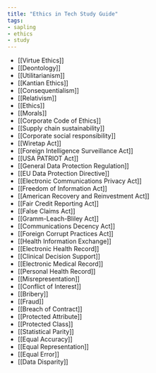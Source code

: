 ```yaml
---
title: "Ethics in Tech Study Guide"
tags:
- sapling
- ethics
- study
---
```


- [[Virtue Ethics]]
- [[Deontology]]
- [[Utilitarianism]]
- [[Kantian Ethics]]
- [[Consequentialism]]
- [[Relativism]]
- [[Ethics]] 
- [[Morals]]
- [[Corporate Code of Ethics]]
- [[Supply chain sustainability]]
- [[Corporate social responsibility]]
- [[Wiretap Act]]
- [[Foreign Intelligence Surveillance Act]]
- [[USA PATRIOT Act]]
- [[General Data Protection Regulation]]
- [[EU Data Protection Directive]]
- [[Electronic Communications Privacy Act]]
- [[Freedom of Information Act]]
- [[American Recovery and Reinvestment Act]]
- [[Fair Credit Reporting Act]]
- [[False Claims Act]]
- [[Gramm-Leach-Bliley Act]]
- [[Communications Decency Act]]
- [[Foreign Corrupt Practices Act]]
- [[Health Information Exchange]]
- [[Electronic Health Record]]
- [[Clinical Decision Support]]
- [[Electronic Medical Record]]
- [[Personal Health Record]]
- [[Misrepresentation]]
- [[Conflict of Interest]]
- [[Bribery]]
- [[Fraud]]
- [[Breach of Contract]]
- [[Protected Attribute]]
- [[Protected Class]]
- [[Statistical Parity]]
- [[Equal Accuracy]]
- [[Equal Representation]]
- [[Equal Error]]
- [[Data Disparity]]
